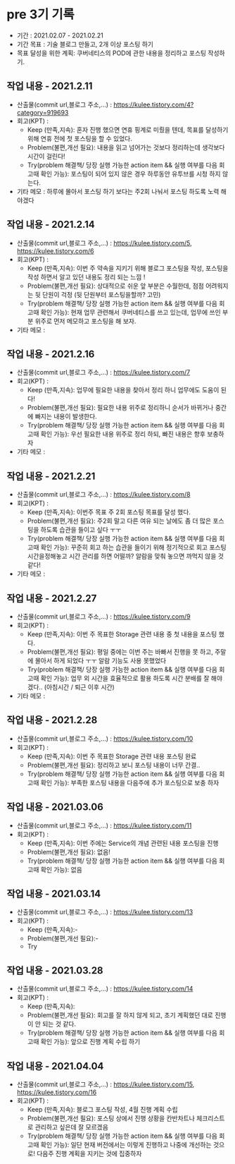 # pre 3기 기록 
- 기간 : 2021.02.07 - 2021.02.21
- 기간 목표 : 기술 블로그 만들고, 2개 이상 포스팅 하기
- 목표 달성을 위한 계획: 쿠버네티스의 POD에 관한 내용을 정리하고 포스팅 작성하기.

## 작업 내용 - 2021.2.11
- 산출물(commit url,블로그 주소,...) : https://kulee.tistory.com/4?category=919693
- 회고(KPT) :
  - Keep (만족,지속): 혼자 진행 했으면 연휴 핑계로 미뤘을 텐데, 목표를 달성하기 위해 연휴 전에 첫 포스팅을 할 수 있었다.
  - Problem(불편,개선 필요): 내용을 읽고 넘어가는 것보다 정리하는데 생각보다 시간이 걸린다! 
  - Try(problem 해결책/ 당장 실행 가능한 action item && 실행 여부를 다음 회고때 확인 가능): 포스팅이 되어 있지 않은 경우 하루동안 유투브를 시청 하지 않는다.
- 기타 메모 : 하루에 몰아서 포스팅 하기 보다는 주2회 나눠서 포스팅 하도록 노력 해야겠다

## 작업 내용 - 2021.2.14
- 산출물(commit url,블로그 주소,...) : https://kulee.tistory.com/5, https://kulee.tistory.com/6
- 회고(KPT) :
  - Keep (만족,지속): 이번 주 약속을 지키기 위해 블로그 포스팅을 작성, 포스팅을 작성 하면서 알고 있던 내용도 정리 되는 느낌 !
  - Problem(불편,개선 필요): 상대적으로 쉬운 앞 부분은 수월한데, 점점 어려워지는 뒷 단원이 걱정 (뒷 단원부터 포스팅을할까? 고민)
  - Try(problem 해결책/ 당장 실행 가능한 action item && 실행 여부를 다음 회고때 확인 가능): 현재 업무 관련해서 쿠버네티스를 쓰고 있는데, 업무에 쓰인 부분 위주로 먼저 메모하고 포스팅을 해 보자.
- 기타 메모 :

## 작업 내용 - 2021.2.16
- 산출물(commit url,블로그 주소,...) : https://kulee.tistory.com/7
- 회고(KPT) :
  - Keep (만족,지속): 업무에 필요한 내용을 찾아서 정리 하니 업무에도 도움이 된다!
  - Problem(불편,개선 필요): 필요한 내용 위주로 정리하니 순서가 바뀌거나 중간에 빠지는 내용이 발생한다.
  - Try(problem 해결책/ 당장 실행 가능한 action item && 실행 여부를 다음 회고때 확인 가능): 우선 필요한 내용 위주로 정리 하되, 빠진 내용은 향후 보충하자
- 기타 메모 :



## 작업 내용 - 2021.2.21
- 산출물(commit url,블로그 주소,...) : https://kulee.tistory.com/8
- 회고(KPT) :
  - Keep (만족,지속): 이번주 목표 주 2회 포스팅 목표를 달성 했다.
  - Problem(불편,개선 필요): 주2회 말고 다른 여유 되는 날에도 좀 더 많은 포스팅을 하도록 습관을 들이고 싶다 ㅜㅜ
  - Try(problem 해결책/ 당장 실행 가능한 action item && 실행 여부를 다음 회고때 확인 가능): 꾸준히 회고 하는 습관을 들이기 위해 정기적으로 회고 포스팅 시간을정해놓고 시간 관리를 하면 어떨까? 알람을 맞춰 놓으면 까먹지 않을 것 같다! 
- 기타 메모 :



## 작업 내용 - 2021.2.27
- 산출물(commit url,블로그 주소,...) : https://kulee.tistory.com/9
- 회고(KPT) :
  - Keep (만족,지속): 이번 주 목표한 Storage 관련 내용 중 첫 내용을 포스팅 했다.
  - Problem(불편,개선 필요): 평일 중에는 이번 주는 바빠서 진행을 못 하고, 주말에 몰아서 하게 되었다 ㅜㅜ 알람 기능도 사용 못했었다
  - Try(problem 해결책/ 당장 실행 가능한 action item && 실행 여부를 다음 회고때 확인 가능): 업무 외 시간을 효율적으로 활용 하도록 시간 분배를 잘 해야 겠다.. (아침시간 / 퇴근 이후 시간)
- 기타 메모 :

## 작업 내용 - 2021.2.28
- 산출물(commit url,블로그 주소,...) : https://kulee.tistory.com/10
- 회고(KPT) :
  - Keep (만족,지속): 이번 주 목표한 Storage 관련 내용 포스팅 완료
  - Problem(불편,개선 필요): 정리하고 보니 포스팅 내용이 너무 간결.. 
  - Try(problem 해결책/ 당장 실행 가능한 action item && 실행 여부를 다음 회고때 확인 가능): 부족한 포스팅 내용을 다음주에 추가 포스팅으로 보충 하자


## 작업 내용 - 2021.03.06
- 산출물(commit url,블로그 주소,...) : https://kulee.tistory.com/11
- 회고(KPT) :
  - Keep (만족,지속): 이번 주에는 Service의 개념 관련된 내용 포스팅을 진행
  - Problem(불편,개선 필요): 없음!
  - Try(problem 해결책/ 당장 실행 가능한 action item && 실행 여부를 다음 회고때 확인 가능): 없음

## 작업 내용 - 2021.03.14
- 산출물(commit url,블로그 주소,...) : https://kulee.tistory.com/13
- 회고(KPT) :
  - Keep (만족,지속):-
  - Problem(불편,개선 필요):-
  - Try


## 작업 내용 - 2021.03.28
- 산출물(commit url,블로그 주소,...) : https://kulee.tistory.com/14
- 회고(KPT) :
  - Keep (만족,지속):
  - Problem(불편,개선 필요): 회고를 잘 하지 않게 되고, 초기 계획했던 대로 진행이 안 되는 것 같다.
  - Try(problem 해결책/ 당장 실행 가능한 action item && 실행 여부를 다음 회고때 확인 가능): 앞으로 진행 계획 수립 하기


## 작업 내용 - 2021.04.04
- 산출물(commit url,블로그 주소,...) : https://kulee.tistory.com/15, https://kulee.tistory.com/16
- 회고(KPT) :
  - Keep (만족,지속): 블로그 포스팅 작성, 4월 진행 계획  수립
  - Problem(불편,개선 필요): 포스팅 상에서 진행 상황을 칸반차트나 체크리스트로 관리하고 싶은데 잘 모르겠음
  - Try(problem 해결책/ 당장 실행 가능한 action item && 실행 여부를 다음 회고때 확인 가능): 일단 현재 버전에서는 이렇게 진행하고 나중에 개선하는 것으로! 다음주 진행 계획을 지키는 것에 집중하자

